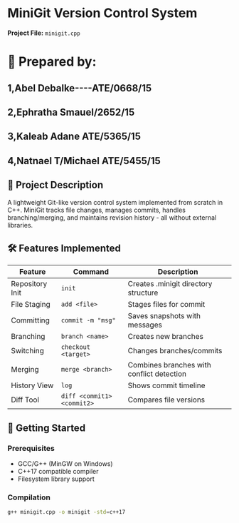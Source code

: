 # MiniGit Version Control System

**Project File:** `minigit.cpp`  
# 👥 Prepared by:
## 1,Abel Debalke----ATE/0668/15
## 2,Ephratha Smauel/2652/15
## 3,Kaleab Adane ATE/5365/15
## 4,Natnael T/Michael ATE/5455/15

## 📝 Project Description
A lightweight Git-like version control system implemented from scratch in C++. MiniGit tracks file changes, manages commits, handles branching/merging, and maintains revision history - all without external libraries.

## 🛠️ Features Implemented
| Feature          | Command               | Description                          |
|------------------|-----------------------|--------------------------------------|
| Repository Init  | `init`                | Creates .minigit directory structure |
| File Staging     | `add <file>`          | Stages files for commit              |
| Committing       | `commit -m "msg"`     | Saves snapshots with messages        |
| Branching        | `branch <name>`       | Creates new branches                 |
| Switching        | `checkout <target>`   | Changes branches/commits             |
| Merging          | `merge <branch>`      | Combines branches with conflict detection |
| History View     | `log`                 | Shows commit timeline                |
| Diff Tool        | `diff <commit1> <commit2>` | Compares file versions          |

## 🚀 Getting Started

### Prerequisites
- GCC/G++ (MinGW on Windows)
- C++17 compatible compiler
- Filesystem library support

### Compilation
```bash
g++ minigit.cpp -o minigit -std=c++17
